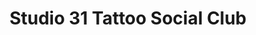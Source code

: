 ---
title: "Studio 31 Tattoo Social Club"
url: /worcester/studio-31-tattoo-social-club/
shop: Tattoo
---